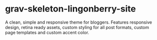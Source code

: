 # grav-skeleton-lingonberry-site
A clean, simple and responsive theme for bloggers. Features responsive design, retina ready assets, custom styling for all post formats, custom page templates and custom accent color.
